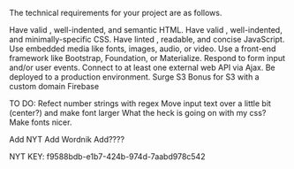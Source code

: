 The technical requirements for your project are as follows.

Have valid  , well-indented, and semantic HTML.
Have valid  , well-indented, and minimally-specific CSS.
Have linted  , readable, and concise JavaScript.
Use embedded media like fonts, images, audio, or video.
Use a front-end framework like Bootstrap, Foundation, or Materialize.
Respond to form input and/or user events.
Connect to at least one external web API via Ajax.
Be deployed to a production environment.
Surge
S3
Bonus for S3 with a custom domain
Firebase


TO DO: 
Refect number strings with regex
Move input text over a little bit (center?) and make font larger
What the heck is going on with my css? 
Make fonts nicer. 

Add NYT
Add Wordnik
Add???? 

NYT KEY: f9588bdb-e1b7-424b-974d-7aabd978c542
